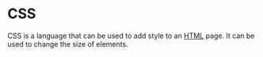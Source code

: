 # CSS

CSS is a language that can be used to add style to an [HTML](/wiki/HTML) page. It can be used to change the size of elements.